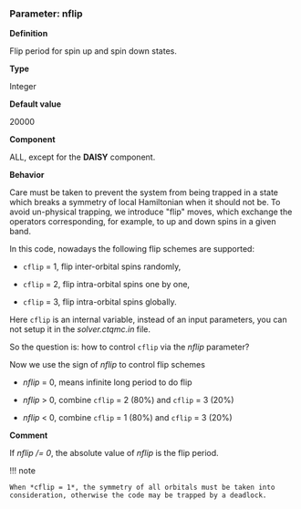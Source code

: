### Parameter: nflip

**Definition**

Flip period for spin up and spin down states.

**Type**

Integer

**Default value**

20000

**Component**

ALL, except for the **DAISY** component.

**Behavior**

Care must be taken to prevent the system from being trapped in a state which breaks a symmetry of local Hamiltonian when it should not be. To avoid un-physical trapping, we introduce "flip" moves, which exchange the operators corresponding, for example, to up and down spins in a given band.

In this code, nowadays the following flip schemes are supported:

* ```cflip``` = 1, flip inter-orbital spins randomly,

* ```cflip``` = 2, flip intra-orbital spins one by one,

* ```cflip``` = 3, flip intra-orbital spins globally.

Here ```cflip``` is an internal variable, instead of an input parameters, you can not setup it in the *solver.ctqmc.in* file. 

So the question is: how to control ```cflip``` via the *nflip* parameter?

Now we use the sign of *nflip* to control flip schemes

* *nflip* = 0, means infinite long period to do flip

* *nflip* > 0, combine ```cflip``` = 2 (80%) and ```cflip``` = 3 (20%)

* *nflip* < 0, combine ```cflip``` = 1 (80%) and ```cflip``` = 3 (20%)

**Comment**

If *nflip /= 0*, the absolute value of *nflip* is the flip period.

!!! note

    When *cflip = 1*, the symmetry of all orbitals must be taken into consideration, otherwise the code may be trapped by a deadlock.